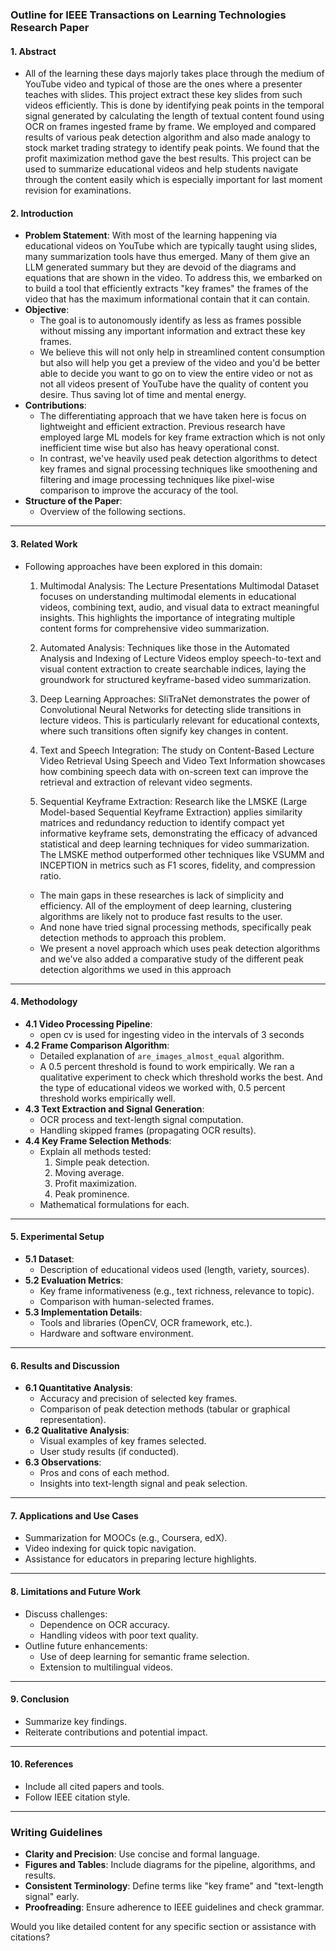 ### Outline for IEEE Transactions on Learning Technologies Research Paper

#### **1. Abstract**

- All of the learning these days majorly takes place through the medium of YouTube video and typical of those are the ones where a presenter teaches with slides. This project extract these key slides from such videos efficiently. This is done by identifying peak points in the temporal signal generated by calculating the length of textual content found using OCR on frames ingested frame by frame. We employed and compared results of various peak detection algorithm and also made analogy to stock market trading strategy to identify peak points. We found that the profit maximization method gave the best results. This project can be used to summarize educational videos and help students navigate through the content easily which is especially important for last moment revision for examinations.

#### **2. Introduction**

- **Problem Statement**:
  With most of the learning happening via educational videos on YouTube which are typically taught using slides, many summarization tools have thus emerged. Many of them give an LLM generated summary but they are devoid of the diagrams and equations that are shown in the video.
  To address this, we embarked on to build a tool that efficiently extracts "key frames" the frames of the video that has the maximum informational contain that it can contain.
- **Objective**:
  - The goal is to autonomously identify as less as frames possible without missing any important information and extract these key frames.
  - We believe this will not only help in streamlined content consumption but also will help you get a preview of the video and you'd be better able to decide you want to go on to view the entire video or not as not all videos present of YouTube have the quality of content you desire. Thus saving lot of time and mental energy.
- **Contributions**:
  - The differentiating approach that we have taken here is focus on lightweight and efficient extraction. Previous research have employed large ML models for key frame extraction which is not only inefficient time wise but also has heavy operational const.
  - In contrast, we've heavily used peak detection algorithms to detect key frames and signal processing techniques like smoothening and filtering and image processing techniques like pixel-wise comparison to improve the accuracy of the tool.
- **Structure of the Paper**:
  <!-- - TODO: Fill later -->
  - Overview of the following sections.

---

#### **3. Related Work**

- Following approaches have been explored in this domain:

  1. Multimodal Analysis: The Lecture Presentations Multimodal Dataset focuses on understanding multimodal elements in educational videos, combining text, audio, and visual data to extract meaningful insights. This highlights the importance of integrating multiple content forms for comprehensive video summarization.

  2. Automated Analysis: Techniques like those in the Automated Analysis and Indexing of Lecture Videos employ speech-to-text and visual content extraction to create searchable indices, laying the groundwork for structured keyframe-based video summarization.

  3. Deep Learning Approaches: SliTraNet demonstrates the power of Convolutional Neural Networks for detecting slide transitions in lecture videos. This is particularly relevant for educational contexts, where such transitions often signify key changes in content.

  4. Text and Speech Integration: The study on Content-Based Lecture Video Retrieval Using Speech and Video Text Information showcases how combining speech data with on-screen text can improve the retrieval and extraction of relevant video segments.

  5. Sequential Keyframe Extraction: Research like the LMSKE (Large Model-based Sequential Keyframe Extraction) applies similarity matrices and redundancy reduction to identify compact yet informative keyframe sets, demonstrating the efficacy of advanced statistical and deep learning techniques for video summarization. The LMSKE method outperformed other techniques like VSUMM and INCEPTION in metrics such as F1 scores, fidelity, and compression ratio.

  - The main gaps in these researches is lack of simplicity and efficiency. All of the employment of deep learning, clustering algorithms are likely not to produce fast results to the user.
  - And none have tried signal processing methods, specifically peak detection methods to approach this problem.
  - We present a novel approach which uses peak detection algorithms and we've also added a comparative study of the different peak detection algorithms we used in this approach

 

---

#### **4. Methodology**

- **4.1 Video Processing Pipeline**:
  - open cv is used for ingesting video in the intervals of 3 seconds
- **4.2 Frame Comparison Algorithm**:
  - Detailed explanation of `are_images_almost_equal` algorithm.
  - A 0.5 percent threshold is found to work empirically. We ran a qualitative experiment to check which threshold works the best. And the type of educational videos we worked with, 0.5 percent threshold works empirically well.
- **4.3 Text Extraction and Signal Generation**:
  - OCR process and text-length signal computation.
  - Handling skipped frames (propagating OCR results).
- **4.4 Key Frame Selection Methods**:
  - Explain all methods tested:
    1.  Simple peak detection.
    2.  Moving average.
    3.  Profit maximization.
    4.  Peak prominence.
  - Mathematical formulations for each.

---

#### **5. Experimental Setup**

- **5.1 Dataset**:
  - Description of educational videos used (length, variety, sources).
- **5.2 Evaluation Metrics**:
  - Key frame informativeness (e.g., text richness, relevance to topic).
  - Comparison with human-selected frames.
- **5.3 Implementation Details**:
  - Tools and libraries (OpenCV, OCR framework, etc.).
  - Hardware and software environment.

---

#### **6. Results and Discussion**

- **6.1 Quantitative Analysis**:
  - Accuracy and precision of selected key frames.
  - Comparison of peak detection methods (tabular or graphical representation).
- **6.2 Qualitative Analysis**:
  - Visual examples of key frames selected.
  - User study results (if conducted).
- **6.3 Observations**:
  - Pros and cons of each method.
  - Insights into text-length signal and peak selection.

---

#### **7. Applications and Use Cases**

- Summarization for MOOCs (e.g., Coursera, edX).
- Video indexing for quick topic navigation.
- Assistance for educators in preparing lecture highlights.

---

#### **8. Limitations and Future Work**

- Discuss challenges:
  - Dependence on OCR accuracy.
  - Handling videos with poor text quality.
- Outline future enhancements:
  - Use of deep learning for semantic frame selection.
  - Extension to multilingual videos.

---

#### **9. Conclusion**

- Summarize key findings.
- Reiterate contributions and potential impact.

---

#### **10. References**

- Include all cited papers and tools.
- Follow IEEE citation style.

---

### Writing Guidelines

- **Clarity and Precision**: Use concise and formal language.
- **Figures and Tables**: Include diagrams for the pipeline, algorithms, and results.
- **Consistent Terminology**: Define terms like "key frame" and "text-length signal" early.
- **Proofreading**: Ensure adherence to IEEE guidelines and check grammar.

Would you like detailed content for any specific section or assistance with citations?
